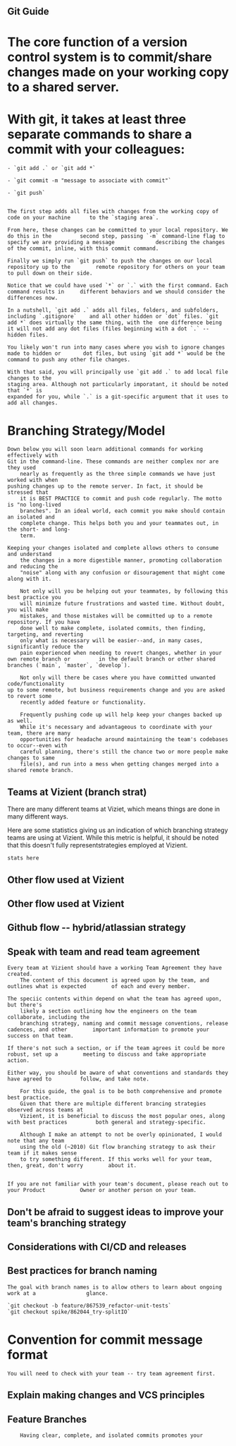 ## Git Guide


# The core function of a version control system is to commit/share changes made on your working copy to a shared server.

# With git, it takes at least three separate commands to share a commit with your colleagues:

	- `git add .` or `git add *`

	- `git commit -m "message to associate with commit"`

	- `git push`

	
    The first step adds all files with changes from the working copy of code on your machine      to the `staging area`. 

    From here, these changes can be committed to your local repository. We do this in the         second step, passing `-m` command-line flag to specify we are providing a message             describing the changes of the commit, inline, with this commit command.
 
    Finally we simply run `git push` to push the changes on our local repository up to the        remote repository for others on your team to pull down on their side. 

    Notice that we could have used `*` or `.` with the first command. Each command results in     different behaviors and we should consider the differences now. 
    
    In a nutshell, `git add .` adds all files, folders, and subfolders, including `.gitignore`    and all other hidden or `dot` files. `git add *` does virtually the same thing, with the 	one difference being it will not add any dot files (files beginning with a dot `.` -- 
    hidden files.

    You likely won't run into many cases where you wish to ignore changes made to hidden or       dot files, but using `git add *` would be the command to push any other file changes.

    With that said, you will principally use `git add .` to add local file changes to the 
    staging area. Although not particularly imporatant, it should be noted that `*` is
    expanded for you, while `.` is a git-specific argument that it uses to add all changes.

# Branching Strategy/Model

	Down below you will soon learn additional commands for working effectively with
	Git in the command-line. These commands are neither complex nor are they used 
        nearly as frequently as the three simple commands we have just worked with when 
	pushing changes up to the remote server. In fact, it should be stressed that 
        it is BEST PRACTICE to commit and push code regularly. The motto is "no long-lived
        branches". In an ideal world, each commit you make should contain an isolated and
        complete change. This helps both you and your teammates out, in the short- and long-
        term. 

	Keeping your changes isolated and complete allows others to consume and understand
        the changes in a more digestible manner, promoting collaboration and reducing the 
        "noise" along with any confusion or disouragement that might come along with it. 

        Not only will you be helping out your teammates, by following this best practice you 
        will minimize future frustrations and wasted time. Without doubt, you will make 
        mistakes, and those mistakes will be committed up to a remote repository. If you have
        done well to make complete, isolated commits, then finding, targeting, and reverting
        only what is necessary will be easier--and, in many cases, significantly reduce the 
        pain experienced when needing to revert changes, whether in your own remote branch or         in the default branch or other shared branches (`main`, `master`, `develop`).
        
        Not only will there be cases where you have committed unwanted code/functionality
	up to some remote, but business requirements change and you are asked to revert some
        recently added feature or functionality. 
        
        Frequently pushing code up will help keep your changes backed up as well. 
        While it's necessary and advantageous to coordinate with your team, there are many 
        opportunities for headache around maintaining the team's codebases to occur--even with
        careful planning, there's still the chance two or more people make changes to same 
        file(s), and run into a mess when getting changes merged into a shared remote branch.

        

## Teams at Vizient (branch strat)

There are many different teams at Viziet, which means things are done in many different ways.

Here are some statistics giving us an indication of which branching strategy teams are using 
at Vizient. While this metric is helpful, it should be noted that this doesn't fully representstrategies employed at Vizient. 

```stats here```

## Other flow used at Vizient

## Other flow used at Vizient

## Github flow -- hybrid/atlassian strategy

## Speak with team and read team agreement
	
	Every team at Vizient should have a working Team Agreement they have created.
        The content of this document is agreed upon by the team, and outlines what is expected        of each and every member. 

	The speciic contents within depend on what the team has agreed upon, but there's 
        likely a section outlining how the engineers on the team collaborate, including the 
        branching strategy, naming and commit message conventions, release cadences, and other        important information to promote your success on that team. 

	If there's not such a section, or if the team agrees it could be more robust, set up a        meeting to discuss and take appropriate action. 

	Either way, you should be aware of what conventions and standards they have agreed to 	      follow, and take note. 

        For this guide, the goal is to be both comprehensive and promote best practice. 
        Given that there are multiple different brancing strategies observed across teams at
        Vizient, it is beneficial to discuss the most popular ones, along with best practices         both general and strategy-specific. 

        Although I make an attempt to not be overly opinionated, I would note that any team 
        using the old (~2010) Git flow branching strategy to ask their team if it makes sense
        to try something different. If this works well for your team, then, great, don't worry        about it. 
         

	If you are not familiar with your team's document, please reach out to your Product           Owner or another person on your team.

        

## Don't be afraid to suggest ideas to improve your team's branching strategy

## Considerations with CI/CD and releases

## Best practices for branch naming

	The goal with branch names is to allow others to learn about ongoing work at a                glance.

	`git checkout -b feature/867539_refactor-unit-tests`
	`git checkout spike/862044_try-splitIO`

# Convention for commit message format

	You will need to check with your team -- try team agreement first. 


## Explain making changes and VCS principles

## 
        
## Feature Branches



        
        Having clear, complete, and isolated commits promotes your   

